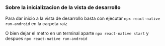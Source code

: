 # 







### Sobre la inicializacion de la vista de desarrollo

Para dar inicio a la vista de desarrollo basta con ejecutar `npx react-native run-android` en la carpeta raiz

O bien dejar el metro en un terminal aparte `npx react-native start` y despues `npx react-native run-android` 


